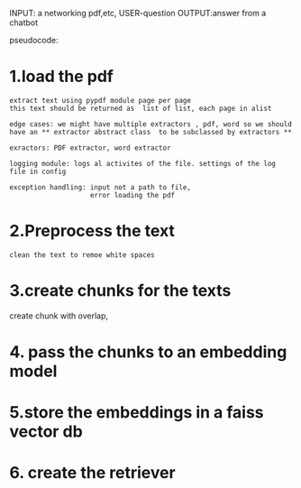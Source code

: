 INPUT: a networking pdf,etc, USER-question
OUTPUT:answer from a chatbot

pseudocode:

# 1.load the pdf
    extract text using pypdf module page per page
    this text should be returned as  list of list, each page in alist

    edge cases: we might have multiple extractors , pdf, word so we should have an ** extractor abstract class  to be subclassed by extractors **

    exractors: PDF extractor, word extractor

    logging module: logs al activites of the file. settings of the log file in config

    exception handling: input not a path to file, 
                        error loading the pdf

# 2.Preprocess the text
    clean the text to remoe white spaces

# 3.create chunks for the texts
   create chunk with overlap, 
    
# 4. pass the chunks to an embedding model


# 5.store the embeddings in a faiss vector db

# 6. create the retriever


#

#

  
